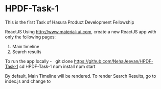 # HPDF-Task-1
This is the first Task of Hasura Product Development Fellowship

ReactJS
Using http://www.material-ui.com, create a new ReactJS app with only the following pages:
  1. Main timeline
  2. Search results

To run the app locally - 
  
  git clone https://github.com/NehaJeevan/HPDF-Task-1
  cd HPDF-Task-1
  npm install
  npm start

By default, Main Timeline will be rendered.
To render Search Results, go to index.js and change <HomePage /> to <SearchPage />
